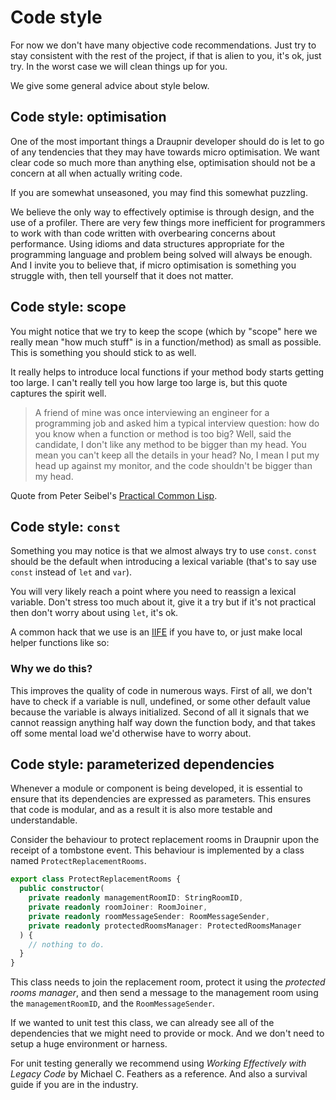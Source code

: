 # Code style

For now we don't have many objective code recommendations. Just try to stay
consistent with the rest of the project, if that is alien to you, it's ok, just
try. In the worst case we will clean things up for you.

We give some general advice about style below.

## Code style: optimisation

One of the most important things a Draupnir developer should do is let to go of
any tendencies that they may have towards micro optimisation. We want clear code
so much more than anything else, optimisation should not be a concern at all
when actually writing code.

If you are somewhat unseasoned, you may find this somewhat puzzling.

We believe the only way to effectively optimise is through design, and the use
of a profiler. There are very few things more inefficient for programmers to
work with than code written with overbearing concerns about performance. Using
idioms and data structures appropriate for the programming language and problem
being solved will always be enough. And I invite you to believe that, if micro
optimisation is something you struggle with, then tell yourself that it does not
matter.

## Code style: scope

You might notice that we try to keep the scope (which by "scope" here we really
mean "how much stuff" is in a function/method) as small as possible. This is
something you should stick to as well.

It really helps to introduce local functions if your method body starts getting
too large. I can't really tell you how large too large is, but this quote
captures the spirit well.

> A friend of mine was once interviewing an engineer for a programming job and
> asked him a typical interview question: how do you know when a function or
> method is too big? Well, said the candidate, I don't like any method to be
> bigger than my head. You mean you can't keep all the details in your head? No,
> I mean I put my head up against my monitor, and the code shouldn't be bigger
> than my head.

Quote from Peter Seibel's
[Practical Common Lisp](https://gigamonkeys.com/book/).

## Code style: `const`

Something you may notice is that we almost always try to use `const`. `const`
should be the default when introducing a lexical variable (that's to say use
`const` instead of `let` and `var`).

You will very likely reach a point where you need to reassign a lexical
variable. Don't stress too much about it, give it a try but if it's not
practical then don't worry about using `let`, it's ok.

A common hack that we use is an
[IIFE](https://developer.mozilla.org/en-US/docs/Glossary/IIFE) if you have to,
or just make local helper functions like so:

### Why we do this?

This improves the quality of code in numerous ways. First of all, we don't have
to check if a variable is null, undefined, or some other default value because
the variable is always initialized. Second of all it signals that we cannot
reassign anything half way down the function body, and that takes off some
mental load we'd otherwise have to worry about.

## Code style: parameterized dependencies

Whenever a module or component is being developed, it is essential to ensure
that its dependencies are expressed as parameters. This ensures that code is
modular, and as a result it is also more testable and understandable.

Consider the behaviour to protect replacement rooms in Draupnir upon the receipt
of a tombstone event. This behaviour is implemented by a class named
`ProtectReplacementRooms`.

```typescript
export class ProtectReplacementRooms {
  public constructor(
    private readonly managementRoomID: StringRoomID,
    private readonly roomJoiner: RoomJoiner,
    private readonly roomMessageSender: RoomMessageSender,
    private readonly protectedRoomsManager: ProtectedRoomsManager
  ) {
    // nothing to do.
  }
}
```

This class needs to join the replacement room, protect it using the _protected
rooms manager_, and then send a message to the management room using the
`managementRoomID`, and the `RoomMessageSender`.

If we wanted to unit test this class, we can already see all of the dependencies
that we might need to provide or mock. And we don't need to setup a huge
environment or harness.

For unit testing generally we recommend using _Working Effectively with Legacy
Code_ by Michael C. Feathers as a reference. And also a survival guide if you
are in the industry.
